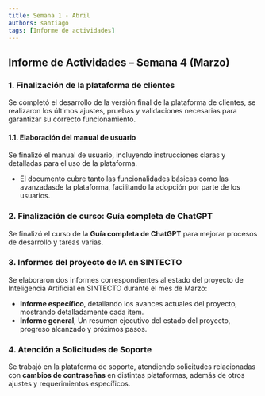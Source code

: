 ```yaml
---
title: Semana 1 - Abril
authors: santiago
tags: [Informe de actividades]
---
```


## Informe de Actividades – Semana 4 (Marzo)

### 1. Finalización de la plataforma de clientes  
Se completó el desarrollo de la versión final de la plataforma de clientes, se realizaron los últimos ajustes, pruebas y validaciones necesarias para garantizar su correcto funcionamiento.

#### 1.1. Elaboración del manual de usuario  
Se finalizó el manual de usuario, incluyendo instrucciones claras y detalladas para el uso de la plataforma. 
- El documento cubre tanto las funcionalidades básicas como las avanzadasde la plataforma, facilitando la adopción por parte de los usuarios.

### 2. Finalización de curso: Guía completa de ChatGPT  
Se finalizó el curso de la **Guía completa de ChatGPT** para mejorar procesos de desarrollo y tareas varias.

### 3. Informes del proyecto de IA en SINTECTO  
Se elaboraron dos informes correspondientes al estado del proyecto de Inteligencia Artificial en SINTECTO durante el mes de Marzo:  
- **Informe específico**, detallando los avances actuales del proyecto, mostrando detalladamente cada item.  
- **Informe general**, Un resumen ejecutivo del estado del proyecto, progreso alcanzado y próximos pasos.

### 4. Atención a Solicitudes de Soporte  
Se trabajó en la plataforma de soporte, atendiendo solicitudes relacionadas con **cambios de contraseñas** en distintas plataformas, además de otros ajustes y requerimientos específicos.  


